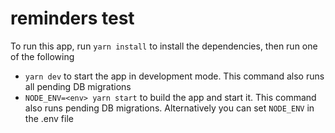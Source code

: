 # reminders test

To run this app, run `yarn install` to install the dependencies, then run one of the following
- `yarn dev` to start the app in development mode. This command also runs all pending DB migrations
- `NODE_ENV=<env> yarn start` to build the app and start it. This command also runs pending DB migrations. Alternatively you can set `NODE_ENV` in the .env file
